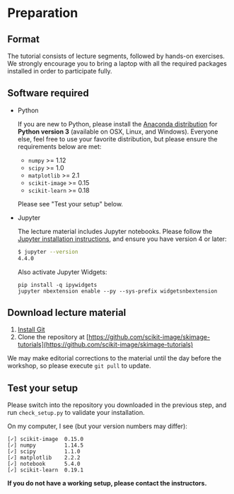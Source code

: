 # Preparation

## Format

The tutorial consists of lecture segments, followed by hands-on
exercises.  We strongly encourage you to bring a laptop with all the
required packages installed in order to participate fully.

## Software required

- Python

  If you are new to Python, please install the
  [Anaconda distribution](https://www.anaconda.com/distribution/) for
  **Python version 3** (available on OSX, Linux, and Windows).
  Everyone else, feel free to use your favorite distribution, but
  please ensure the requirements below are met:

  - `numpy` >= 1.12
  - `scipy` >= 1.0
  - `matplotlib` >= 2.1
  - `scikit-image` >= 0.15
  - `scikit-learn` >= 0.18

  Please see "Test your setup" below.

- Jupyter

  The lecture material includes Jupyter notebooks.  Please follow the
  [Jupyter installation instructions](http://jupyter.readthedocs.io/en/latest/install.html),
  and ensure you have version 4 or later:

  ```bash
  $ jupyter --version
  4.4.0
  ```

  Also activate Jupyter Widgets:

  ```
  pip install -q ipywidgets
  jupyter nbextension enable --py --sys-prefix widgetsnbextension
  ```

## Download lecture material

1. [Install Git](https://git-scm.com/downloads)
2. Clone the repository at
   [https://github.com/scikit-image/skimage-tutorials](https://github.com/scikit-image/skimage-tutorials)

We may make editorial corrections to the material until the day before
the workshop, so please execute `git pull` to update.

## Test your setup

Please switch into the repository you downloaded in the previous step,
and run `check_setup.py` to validate your installation.

On my computer, I see (but your version numbers may differ):

```
[✓] scikit-image  0.15.0
[✓] numpy         1.14.5
[✓] scipy         1.1.0
[✓] matplotlib    2.2.2
[✓] notebook      5.4.0
[✓] scikit-learn  0.19.1
```

**If you do not have a working setup, please contact the instructors.**

